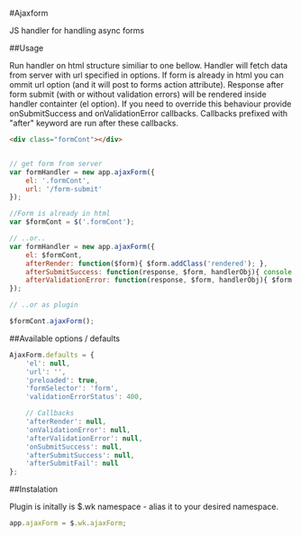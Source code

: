 #Ajaxform

JS handler for handling async forms

##Usage

Run handler on html structure similiar to one bellow. Handler will fetch data from server with url specified in options.
If form is already in html you can ommit url option (and it will post to forms action attribute).
Response after form submit (with or without validation errors) will be rendered inside handler containter (el option).
If you need to override this behaviour provide onSubmitSuccess and onValidationError callbacks.
Callbacks prefixed with "after" keyword are run after these callbacks.

```html
<div class="formCont"></div>
```

```javascript

// get form from server
var formHandler = new app.ajaxForm({
	el: '.formCont',
	url: '/form-submit'
});

//Form is already in html
var $formCont = $('.formCont');

// ..or..
var formHandler = new app.ajaxForm({
	el: $formCont,
	afterRender: function($form){ $form.addClass('rendered'); },
	afterSubmitSuccess: function(response, $form, handlerObj){ console.log('Form saved'); },
	afterValidationError: function(response, $form, handlerObj){ $form.find('.error').addClass('focused'); }
});

// ..or as plugin

$formCont.ajaxForm();

```

##Available options / defaults

```javascript
AjaxForm.defaults = {
	'el': null,
	'url': '',
	'preloaded': true,
	'formSelector': 'form',
	'validationErrorStatus': 400,

	// Callbacks
	'afterRender': null,
	'onValidationError': null,
	'afterValidationError': null,
	'onSubmitSuccess': null,
	'afterSubmitSuccess': null,
	'afterSubmitFail': null
};
```
##Instalation

Plugin is initally is $.wk namespace - alias it to your desired namespace.
```javascript
app.ajaxForm = $.wk.ajaxForm;
```
